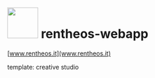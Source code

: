 # <img src="https://user-images.githubusercontent.com/45575898/221533095-b73bca9f-cefc-4bcf-a936-ba2dd1e06c8b.png" width="70" height="70" />  rentheos-webapp 

[www.rentheos.it](www.rentheos.it) 

template: creative studio

